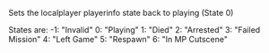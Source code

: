 Sets the localplayer playerinfo state back to playing (State 0)

States are:
-1: "Invalid"
0: "Playing"
1: "Died"
2: "Arrested"
3: "Failed Mission"
4: "Left Game"
5: "Respawn"
6: "In MP Cutscene"